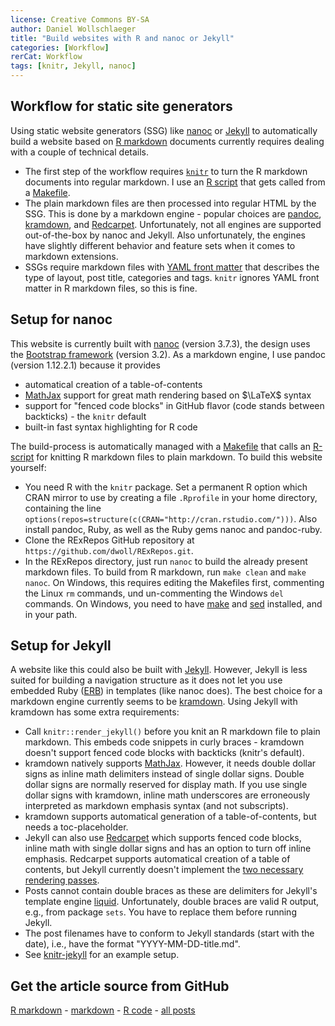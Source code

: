 ```yaml
---
license: Creative Commons BY-SA
author: Daniel Wollschlaeger
title: "Build websites with R and nanoc or Jekyll"
categories: [Workflow]
rerCat: Workflow
tags: [knitr, Jekyll, nanoc]
---
```





Workflow for static site generators
-------------------------

Using static website generators (SSG) like [nanoc](http://nanoc.ws/) or [Jekyll](http://jekyllrb.com) to automatically build a website based on [R markdown](http://rmarkdown.rstudio.com/) documents currently requires dealing with a couple of technical details.

 * The first step of the workflow requires [`knitr`](http://yihui.name/knitr/) to turn the R markdown documents into regular markdown. I use an [R script](https://github.com/dwoll/RExRepos/blob/master/dwKnit.r) that gets called from a [Makefile](https://github.com/dwoll/RExRepos/blob/master/Rmd/Makefile).
 * The plain markdown files are then processed into regular HTML by the SSG. This is done by a markdown engine - popular choices are [pandoc](http://johnmacfarlane.net/pandoc/), [kramdown](http://kramdown.rubyforge.org/), and [Redcarpet](https://github.com/vmg/redcarpet). Unfortunately, not all engines are supported out-of-the-box by nanoc and Jekyll. Also unfortunately, the engines have slightly different behavior and feature sets when it comes to markdown extensions.
 * SSGs require markdown files with [YAML front matter](http://jekyllrb.com/docs/frontmatter/) that describes the type of layout, post title, categories and tags. `knitr` ignores YAML front matter in R markdown files, so this is fine.

Setup for nanoc
-------------------------

This website is currently built with [nanoc](http://nanoc.ws/) (version 3.7.3), the design uses the [Bootstrap framework](http://getbootstrap.com/) (version 3.2). As a markdown engine, I use pandoc (version 1.12.2.1) because it provides

 * automatical creation of a table-of-contents
 * [MathJax](http://www.mathjax.org/) support for great math rendering based on $\LaTeX$ syntax
 * support for "fenced code blocks" in GitHub flavor (code stands between backticks) - the `knitr` default
 * built-in fast syntax highlighting for R code

The build-process is automatically managed with a [Makefile](https://github.com/dwoll/RExRepos/blob/master/Makefile) that calls an [R-script](https://github.com/dwoll/RExRepos/blob/master/dwKnit.r) for knitting R markdown files to plain markdown. To build this website yourself:

 * You need R with the `knitr` package. Set a permanent R option which CRAN mirror to use by creating a file `.Rprofile` in your home directory, containing the line `options(repos=structure(c(CRAN="http://cran.rstudio.com/")))`. Also install pandoc, Ruby, as well as the Ruby gems nanoc and pandoc-ruby.
 * Clone the RExRepos GitHub repository at `https://github.com/dwoll/RExRepos.git`.
 * In the RExRepos directory, just run `nanoc` to build the already present markdown files. To build from R markdown, run `make clean` and `make nanoc`. On Windows, this requires editing the Makefiles first, commenting the Linux `rm` commands, und un-commenting the Windows `del` commands. On Windows, you need to have [make](http://gnuwin32.sourceforge.net/packages/make.htm) and [sed](http://gnuwin32.sourceforge.net/packages/sed.htm) installed, and in your path.

Setup for Jekyll
-------------------------

A website like this could also be built with [Jekyll](http://jekyllrb.com). However, Jekyll is less suited for building a navigation structure as it does not let you use embedded Ruby ([ERB](http://ruby-doc.org/stdlib-1.9.3/libdoc/erb/rdoc/ERB.html)) in templates (like nanoc does). The best choice for a markdown engine currently seems to be [kramdown](http://kramdown.rubyforge.org/). Using Jekyll with kramdown has some extra requirements:

 * Call `knitr::render_jekyll()` before you knit an R markdown file to plain markdown. This embeds code snippets in curly braces - kramdown doesn't support fenced code blocks with backticks (knitr's default).
 * kramdown natively supports [MathJax](http://www.mathjax.org/). However, it needs double dollar signs as inline math delimiters instead of single dollar signs. Double dollar signs are normally reserved for display math. If you use single dollar signs with kramdown, inline math underscores are erroneously interpreted as markdown emphasis syntax (and not subscripts).
 * kramdown supports automatical generation of a table-of-contents, but needs a toc-placeholder.
 * Jekyll can also use [Redcarpet](https://github.com/vmg/redcarpet) which supports fenced code blocks, inline math with single dollar signs and has an option to turn off inline emphasis. Redcarpet supports automatical creation of a table of contents, but Jekyll currently doesn't implement the [two necessary rendering passes](http://dev.af83.com/2012/02/27/howto-extend-the-redcarpet2-markdown-lib.html).
 * Posts cannot contain double braces as these are delimiters for Jekyll's template engine [liquid](http://wiki.shopify.com/UsingLiquid). Unfortunately, double braces are valid R output, e.g., from package `sets`. You have to replace them before running Jekyll.
 * The post filenames have to conform to Jekyll standards (start with the date), i.e., have the format "YYYY-MM-DD-title.md".
 * See [knitr-jekyll](https://github.com/yihui/knitr-jekyll) for an example setup.

Get the article source from GitHub
----------------------------------------------

[R markdown](https://github.com/dwoll/RExRepos/raw/master/Rmd/rerWorkflowJN.Rmd) - [markdown](https://github.com/dwoll/RExRepos/raw/master/md/rerWorkflowJN.md) - [R code](https://github.com/dwoll/RExRepos/raw/master/R/rerWorkflowJN.R) - [all posts](https://github.com/dwoll/RExRepos/)
